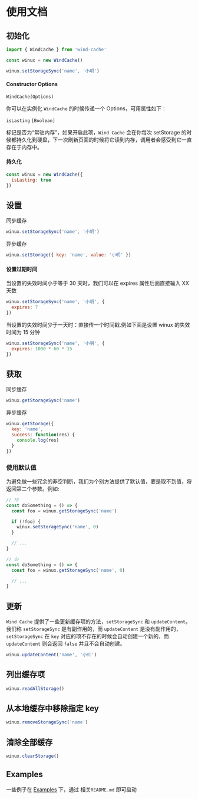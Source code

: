 # 使用文档

## 初始化

```js
import { WindCache } from 'wind-cache'

const winux = new WindCache()

winux.setStorageSync('name', '小明')
```

#### Constructor Options

```
WindCache(Options)
```

你可以在实例化 `WindCache` 的时候传递一个 Options，可用属性如下：

`isLasting` `[Boolean]`

标记是否为“常驻内存”，如果开启此项，`Wind Cache` 会在你每次 setStorage 的时候都持久化到硬盘，下一次刷新页面的时候将它读到内存，调用者会感受到它一直存在于内存中。

#### 持久化

```js
const winux = new WindCache({
  isLasting: true
})
```

## 设置

同步缓存

```js
winux.setStorageSync('name', '小明')
```

异步缓存

```js
winux.setStorage({ key: 'name', value: '小明' })
```

#### 设置过期时间

当设置的失效时间小于等于 30 天时，我们可以在 expires 属性后面直接输入 XX 天数

```js
winux.setStorageSync('name', '小明', {
  expires: 7
})
```

当设置的失效时间少于一天时：直接传一个时间戳.例如下面是设置 winux 的失效时间为 15 分钟

```js
winux.setStorageSync('name', '小明', {
  expires: 1000 * 60 * 15
})
```

## 获取

同步缓存

```js
winux.getStorageSync('name')
```

异步缓存

```js
winux.getStorage({
  key: 'name',
  success: function(res) {
    console.log(res)
  }
})
```

### 使用默认值

为避免做一些冗余的非空判断，我们为个别方法提供了默认值，要是取不到值，将返回第二个参数。例如:

```js
// 👎
const doSomething = () => {
  const foo = winux.getStorageSync('name')

  if (!foo) {
    winux.setStorageSync('name', 0)
  }

  // ...
}

// 👍
const doSomething = () => {
  const foo = winux.getStorageSync('name', 0)

  // ...
}
```

## 更新

`Wind Cache` 提供了一些更新缓存项的方法，`setStorageSync` 和 `updateContent`。我们称 `setStorageSync` 是有副作用的，而 `updateContent` 是没有副作用的，`setStorageSync` 在 `key` 对应的项不存在的时候会自动创建一个新的，而 `updateContent` 则会返回 `false` 并且不会自动创建。

```js
winux.updateContent('name', '小红')
```

## 列出缓存项

```js
winux.readAllStorage()
```

## 从本地缓存中移除指定 key

```js
winux.removeStorageSync('name')
```

## 清除全部缓存

```js
winux.clearStorage()
```

## Examples

一些例子在 [Examples](example) 下，通过 相关`README.md` 即可启动
